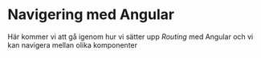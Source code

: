 # Navigering med Angular
Här kommer vi att gå igenom hur vi sätter upp *Routing* med Angular och vi kan navigera mellan olika komponenter